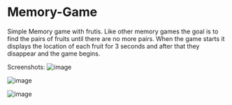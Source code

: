 # Memory-Game
Simple Memory game with frutis. Like other memory games the goal is to find the pairs of fruits until there are no more pairs. When the game starts it displays the location of each fruit for 3 seconds and after that they disappear and the game begins.

Screenshots:
![image](https://github.com/IvailoPe/Memory-Game/assets/123314052/c33568a1-29cf-4023-854b-51ebff20c8f2)


![image](https://github.com/IvailoPe/Memory-Game/assets/123314052/c4ac986f-9a45-4ed4-81da-b8e47cb710ee)


![image](https://github.com/IvailoPe/Memory-Game/assets/123314052/8d0b8f6d-1dad-4aac-bd19-acdabcbe5404)
